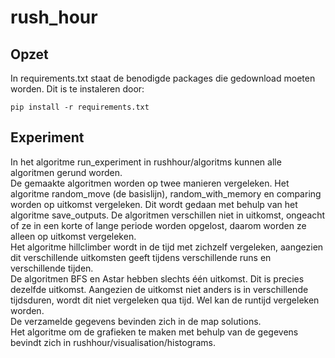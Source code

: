 # rush_hour

## Opzet
In requirements.txt staat de benodigde packages die gedownload moeten worden. Dit is te instaleren door:
```
pip install -r requirements.txt
```
## Experiment
In het algoritme run_experiment in rushhour/algoritms kunnen alle algoritmen gerund worden.
\
De gemaakte algoritmen worden op twee manieren vergeleken. Het algoritme random_move (de basislijn), random_with_memory en comparing worden op uitkomst vergeleken. Dit wordt gedaan met behulp van het algoritme save_outputs. De algoritmen verschillen niet in uitkomst, ongeacht of ze in een korte of lange periode worden opgelost, daarom worden ze alleen op uitkomst vergeleken.
\
Het algoritme hillclimber wordt in de tijd met zichzelf vergeleken, aangezien dit verschillende uitkomsten geeft tijdens verschillende runs en verschillende tijden.
\
De algoritmen BFS en Astar hebben slechts één uitkomst. Dit is precies dezelfde uitkomst. Aangezien de uitkomst niet anders is in verschillende tijdsduren, wordt dit niet vergeleken qua tijd. Wel kan de runtijd vergeleken worden. 
\
De verzamelde gegevens bevinden zich in de map solutions.
\
Het algoritme om de grafieken te maken met behulp van de gegevens bevindt zich in rushhour/visualisation/histograms.


